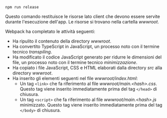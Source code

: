 ```console
npm run release
```

Questo comando restituisce le risorse lato client che devono essere servite durante l'esecuzione dell'app. Le risorse si trovano nella cartella *wwwroot*.

Webpack ha completato le attività seguenti:

* Ha ripulito il contenuto della directory *wwwroot*.
* Ha convertito TypeScript in JavaScript, un processo noto con il termine tecnico *transpiling*.
* Ha modificato il codice JavaScript generato per ridurre le dimensioni del file, un processo noto con il termine tecnico *minimizzazione*.
* Ha copiato i file JavaScript, CSS e HTML elaborati dalla directory *src* alla directory *wwwroot*.
* Ha inserito gli elementi seguenti nel file *wwwroot/index.html*:
    * Un tag `<link>` che fa riferimento al file *wwwroot/main.\<hash\>.css*. Questo tag viene inserito immediatamente prima del tag `</head>` di chiusura.
    * Un tag `<script>` che fa riferimento al file *wwwroot/main.\<hash\>.js* minimizzato. Questo tag viene inserito immediatamente prima del tag `</body>` di chiusura.
